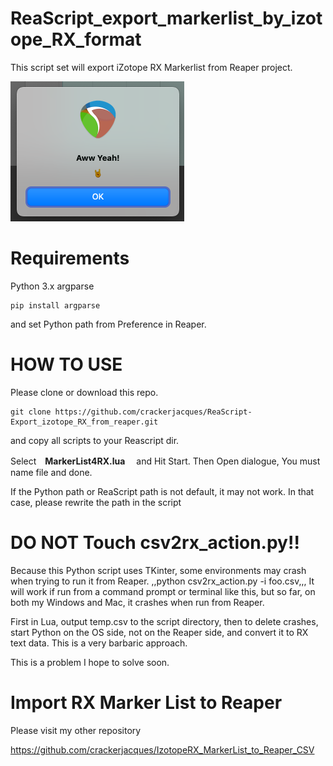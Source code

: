 # ReaScript_export_markerlist_by_izotope_RX_format
This script set will export iZotope RX Markerlist from Reaper project.

![IMG](https://github.com/crackerjacques/ReaScript-Export_izotope_RX_from_reaper/blob/main/01.png?raw=true)


# Requirements

Python 3.x
argparse

```
pip install argparse
```

and set Python path from Preference in Reaper.

# HOW TO USE

Please clone or download this repo.

```
git clone https://github.com/crackerjacques/ReaScript-Export_izotope_RX_from_reaper.git
```

and copy all scripts to your Reascript dir.


Select　__MarkerList4RX.lua__　 and Hit Start.
Then Open dialogue, You must name file and done.

If the Python path or ReaScript path is not default, it may not work.
In that case, please rewrite the path in the script


# __DO NOT Touch csv2rx_action.py!!__
Because this Python script uses TKinter, some environments may crash when trying to run it from Reaper.
,,python csv2rx_action.py -i foo.csv,,,
It will work if run from a command prompt or terminal like this, but so far, on both my Windows and Mac, it crashes when run from Reaper.

First in Lua, output temp.csv to the script directory, then to delete crashes, start Python on the OS side, not on the Reaper side, and convert it to RX text data.
This is a very barbaric approach.


This is a problem I hope to solve soon.

# Import RX Marker List to Reaper 

Please visit my other repository

https://github.com/crackerjacques/IzotopeRX_MarkerList_to_Reaper_CSV


